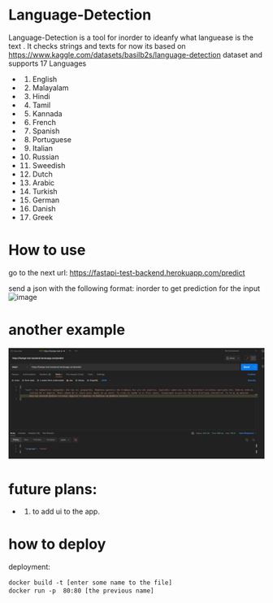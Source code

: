 # Language-Detection  

Language-Detection is a tool for inorder to ideanfy what languease is the text . It checks strings and texts
for now its based on 
https://www.kaggle.com/datasets/basilb2s/language-detection dataset
and supports 17 Languages
* 1) English
* 2) Malayalam
* 3) Hindi
* 4) Tamil
* 5) Kannada
* 6) French
* 7) Spanish
* 8) Portuguese
* 9) Italian
* 10) Russian
* 11) Sweedish
* 12) Dutch
* 13) Arabic
* 14) Turkish
* 15) German
* 16) Danish
* 17) Greek

# How to use
go to the next url:
https://fastapi-test-backend.herokuapp.com/predict


send a json with the following format:
inorder to get prediction for the input
![image](https://user-images.githubusercontent.com/77243045/208263481-2f660833-8f06-48b2-88c6-593b77f0a607.png)
# another example
![img.png](Tools/img.png)

# future plans:
* 1) to add ui to the app.


# how to deploy
 deployment:
```
docker build -t [enter some name to the file]
docker run -p  80:80 [the previous name]
```
